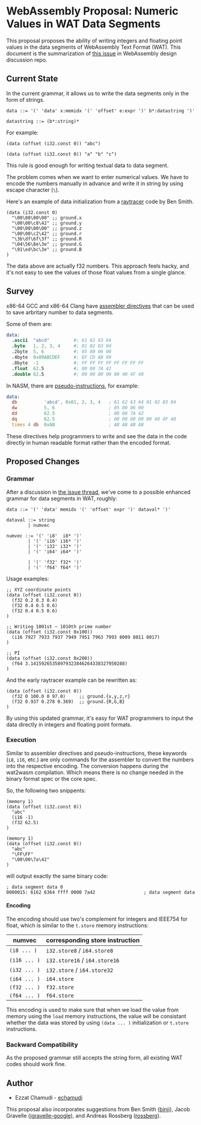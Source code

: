 # WebAssembly Proposal: Numeric Values in WAT Data Segments

This proposal proposes the ability of writing integers and floating point values in the data segments of WebAssembly Text Format (WAT).
This document is the summarization of [this issue](https://github.com/WebAssembly/design/issues/1348) in WebAssembly design discussion repo.

## Current State

In the current grammar, it allows us to write the data segments only in the form of strings.

```ebnf
data ::= '(' 'data' x:memidx '(' 'offset' e:expr ')' b*:datastring ')'

datastring ::= (b*:string)*
```

For example:

```wat
(data (offset (i32.const 0)) "abc")
```
```wat
(data (offset (i32.const 0)) "a" "b" "c")
```

This rule is good enough for writing textual data to data segment.

The problem comes when we want to enter numerical values. We have to encode the numbers manually in advance and write it in string by using escape character (`\`).

Here's an example of data initialization from a [raytracer](https://github.com/binji/raw-wasm/blob/499bbff77564047f7d73332e18cb5a121ceb8f2e/raytrace/ray.wat#L6-L12) code by Ben Smith.

```wat
(data (i32.const 0)
  "\00\00\00\00" ;; ground.x
  "\00\00\c8\42" ;; ground.y
  "\00\00\00\00" ;; ground.z
  "\00\00\c2\42" ;; ground.r
  "\3b\df\6f\3f" ;; ground.R
  "\04\56\8e\3e" ;; ground.G
  "\91\ed\bc\3e" ;; ground.B
)
```

The data above are actually f32 numbers. This approach feels hacky, and it's not easy to see the values of those float values from a single glance.

## Survey

x86-64 GCC and x86-64 Clang have [assembler directives](https://ftp.gnu.org/old-gnu/Manuals/gas-2.9.1/html_chapter/as_7.html) that can be used to save arbritary number to data segments.

Some of them are:

```s
data:
  .ascii  "abcd"         #; 61 62 63 64
  .byte   1, 2, 3, 4     #; 01 02 03 04
  .2byte  5, 6           #; 05 00 06 00
  .4byte  0x89ABCDEF     #; EF CD AB 89
  .8byte  -1             #; FF FF FF FF FF FF FF FF
  .float  62.5           #; 00 00 7A 42
  .double 62.5           #; 00 00 00 00 00 40 4F 40
```

In NASM, there are [pseudo-instructions](http://www.tortall.net/projects/yasm/manual/html/nasm-pseudop.html), for example:

```asm
data:
  db          'abcd', 0x01, 2, 3, 4   ; 61 62 63 64 01 02 03 04
  dw          5, 6                    ; 05 00 06 00
  dd          62.5                    ; 00 00 7A 42
  dq          62.5                    ; 00 00 00 00 00 40 4F 40
  times 4 db  0xAB                    ; AB AB AB AB
```

These directives help programmers to write and see the data in the code directly in human readable format rather than the encoded format.

## Proposed Changes

### Grammar

After a discussion in [the issue thread](https://github.com/WebAssembly/design/issues/1348), we've come to a possible enhanced grammar for data segments in WAT, roughly:

```ebnf
data ::= '(' 'data' memidx '(' 'offset' expr ')' dataval* ')'

dataval ::= string
        | numvec

numvec ::= '(' 'i8'  i8* ')'
        | '(' 'i16' i16* ')'
        | '(' 'i32' i32* ')'
        | '(' 'i64' i64* ')'

        | '(' 'f32' f32* ')'
        | '(' 'f64' f64* ')'
```

Usage examples:

```wat
;; XYZ coordinate points 
(data (offset (i32.const 0))
  (f32 0.2 0.3 0.4)
  (f32 0.4 0.5 0.6)
  (f32 0.4 0.5 0.6)
)

;; Writing 1001st ~ 1010th prime number
(data (offset (i32.const 0x100))
  (i16 7927 7933 7937 7949 7951 7963 7993 8009 8011 8017)
)

;; PI
(data (offset (i32.const 0x200))
  (f64 3.14159265358979323846264338327950288)
)
```

And the early raytracer example can be rewritten as:

```wat
(data (offset (i32.const 0))
  (f32 0 100.0 0 97.0)     ;; ground.{x,y,z,r}
  (f32 0.937 0.278 0.369)  ;; ground.{R,G,B}
)
```

By using this updated grammar, it's easy for WAT programmers to input the data directly in integers and floating point formats.

### Execution

Similar to assembler directives and pseudo-instructions, these keywords (`i8`, `i16`, etc.) are only commands for the assembler to convert the numbers into the respective encoding.
The conversion happens during the wat2wasm compilation. 
Which means there is no change needed in the binary format spec or the core spec.

So, the following two snippents:

```wat
(memory 1)
(data (offset (i32.const 0))
  "abc"
  (i16 -1)
  (f32 62.5)
)
```
```wat
(memory 1)
(data (offset (i32.const 0))
  "abc"
  "\FF\FF"
  "\00\00\7a\42"
)
```

will output exactly the same binary code:

<!-- ...
; data segment header 0
0000010: 00                                        ; segment flags
0000011: 41                                        ; i32.const
0000012: 12                                        ; i32 literal
0000013: 0b                                        ; end
0000014: 0a                                        ; data segment size -->
```
; data segment data 0
0000015: 6162 6364 ffff 0000 7a42                  ; data segment data
```
<!-- 000000e: 10                                        ; FIXUP section size
 -->
#### Encoding

The encoding should use two's complement for integers and IEEE754 for float, which is similar to the `t.store` memory instructions:

| numvec | corresponding store instruction |
| - | - |
| `(i8 ... )` | `i32.store8` / `i64.store8` |
| `(i16 ... )` | `i32.store16` / `i64.store16` |
| `(i32 ... )` | `i32.store` / `i64.store32` |
| `(i64 ... )` | `i64.store` |
| `(f32 ... )` | `f32.store` |
| `(f64 ... )` | `f64.store` |

This encoding is used to make sure that when we load the value from memory using the `load` memory instructions, the value will be consistant whether the data was stored by using `(data ... )` initialization or `t.store` instructions.

### Backward Compatibility

As the proposed grammar still accepts the string form, all existing WAT codes should work fine.

## Author

- Ezzat Chamudi - [echamudi](https://github.com/echamudi)

This proposal also incorporates suggestions from Ben Smith ([binji](https://github.com/binji)), Jacob Gravelle ([jgravelle-google](https://github.com/jgravelle-google)), and Andreas Rossberg ([rossberg](https://github.com/rossberg)).
